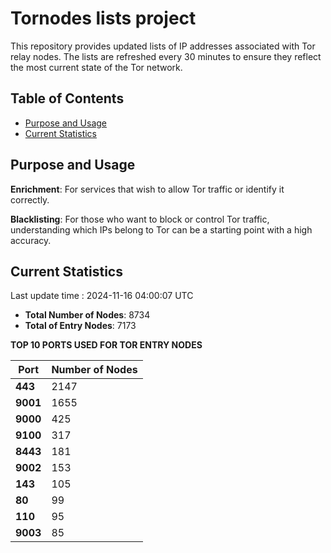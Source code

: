 # Tornodes lists project

This repository provides updated lists of IP addresses associated with Tor relay nodes. The lists are refreshed every 30 minutes to ensure they reflect the most current state of the Tor network.

## Table of Contents

- [Purpose and Usage](#purpose-and-usage)
- [Current Statistics](#current-statistics)


## Purpose and Usage

**Enrichment**: For services that wish to allow Tor traffic or identify it correctly.

**Blacklisting**: For those who want to block or control Tor traffic, understanding which IPs belong to Tor can be a starting point with a high accuracy.

## Current Statistics

Last update time : 2024-11-16 04:00:07 UTC

- **Total Number of Nodes**: 8734
- **Total of Entry Nodes**: 7173

**TOP 10 PORTS USED FOR TOR ENTRY NODES**

| **Port** | **Number of Nodes** |
|------|-----------------|
| **443**   | 2147  |
| **9001**   | 1655  |
| **9000**   | 425  |
| **9100**   | 317  |
| **8443**   | 181  |
| **9002**   | 153  |
| **143**   | 105  |
| **80**   | 99  |
| **110**   | 95  |
| **9003**   | 85  |

